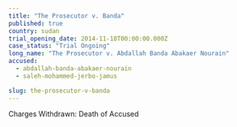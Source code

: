 ```yaml
---
title: "The Prosecutor v. Banda"
published: true
country: sudan
trial_opening_date: 2014-11-18T00:00:00.000Z
case_status: "Trial Ongoing"
long_name: "The Prosecutor v. Abdallah Banda Abakaer Nourain"
accused:
  - abdallah-banda-abakaer-nourain
  - saleh-mohammed-jerbo-jamus

slug: the-prosecutor-v-banda
---
```

Charges Withdrawn: Death of Accused
